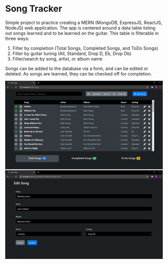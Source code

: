 # Song Tracker

Simple project to practice creating a MERN (MongoDB, ExpressJS, ReactJS, NodeJS) web application. The app is centered around a data table listing out songs learned and to be learned on the guitar. This table is filterable in three ways:

1.	Filter by completion (Total Songs, Completed Songs, and ToDo Songs)
2.	Filter by guitar tuning (All, Standard, Drop D, Eb, Drop Db)
3.	Filter/search by song, artist, or album name

Songs can be added to the database via a form, and can be edited or deleted. As songs are learned, they can be checked off for completion.

![song-tracker-01](./img/song-tracker-01.png)
![song-tracker-02](./img/song-tracker-02.png)